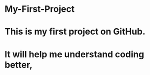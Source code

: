 # My-First-Project
# This is my first project on GitHub.
# It will help me understand coding better,
